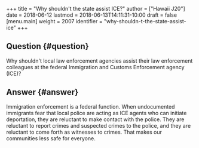 +++
title = "Why shouldn't the state assist ICE?"
author = ["Hawaii J20"]
date = 2018-06-12
lastmod = 2018-06-13T14:11:31-10:00
draft = false
[menu.main]
  weight = 2007
  identifier = "why-shouldn-t-the-state-assist-ice"
+++

## Question {#question}

Why shouldn't local law enforcement agencies assist their law enforcement
colleagues at the federal Immigration and Customs Enforcement agency (ICE)?


## Answer {#answer}

Immigration enforcement is a federal function. When undocumented
immigrants fear that local police are acting as ICE agents who can initiate
deportation, they are reluctant to make contact with the police. They are
reluctant to report crimes and suspected crimes to the police, and they are
reluctant to come forth as witnesses to crimes. That makes our communities less
safe for everyone.
